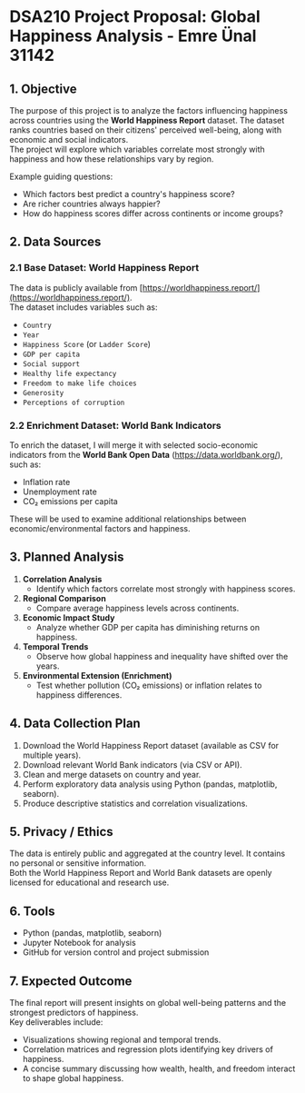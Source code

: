 # DSA210 Project Proposal: Global Happiness Analysis - Emre Ünal 31142

## 1. Objective
The purpose of this project is to analyze the factors influencing happiness across countries using the **World Happiness Report** dataset. The dataset ranks countries based on their citizens' perceived well-being, along with economic and social indicators.  
The project will explore which variables correlate most strongly with happiness and how these relationships vary by region.

Example guiding questions:
- Which factors best predict a country's happiness score?
- Are richer countries always happier?
- How do happiness scores differ across continents or income groups?

## 2. Data Sources
### 2.1 Base Dataset: World Happiness Report
The data is publicly available from [https://worldhappiness.report/](https://worldhappiness.report/).  
The dataset includes variables such as:
- `Country`  
- `Year`  
- `Happiness Score` (or `Ladder Score`)  
- `GDP per capita`  
- `Social support`  
- `Healthy life expectancy`  
- `Freedom to make life choices`  
- `Generosity`  
- `Perceptions of corruption`

### 2.2 Enrichment Dataset: World Bank Indicators
To enrich the dataset, I will merge it with selected socio-economic indicators from the **World Bank Open Data** (https://data.worldbank.org/), such as:
- Inflation rate  
- Unemployment rate  
- CO₂ emissions per capita  

These will be used to examine additional relationships between economic/environmental factors and happiness.

## 3. Planned Analysis
1. **Correlation Analysis**  
   - Identify which factors correlate most strongly with happiness scores.  
2. **Regional Comparison**  
   - Compare average happiness levels across continents.  
3. **Economic Impact Study**  
   - Analyze whether GDP per capita has diminishing returns on happiness.  
4. **Temporal Trends**  
   - Observe how global happiness and inequality have shifted over the years.  
5. **Environmental Extension (Enrichment)**  
   - Test whether pollution (CO₂ emissions) or inflation relates to happiness differences.

## 4. Data Collection Plan
1. Download the World Happiness Report dataset (available as CSV for multiple years).  
2. Download relevant World Bank indicators (via CSV or API).  
3. Clean and merge datasets on country and year.  
4. Perform exploratory data analysis using Python (pandas, matplotlib, seaborn).  
5. Produce descriptive statistics and correlation visualizations.

## 5. Privacy / Ethics
The data is entirely public and aggregated at the country level. It contains no personal or sensitive information.  
Both the World Happiness Report and World Bank datasets are openly licensed for educational and research use.

## 6. Tools
- Python (pandas, matplotlib, seaborn)  
- Jupyter Notebook for analysis  
- GitHub for version control and project submission  

## 7. Expected Outcome
The final report will present insights on global well-being patterns and the strongest predictors of happiness.  
Key deliverables include:
- Visualizations showing regional and temporal trends.  
- Correlation matrices and regression plots identifying key drivers of happiness.  
- A concise summary discussing how wealth, health, and freedom interact to shape global happiness.

